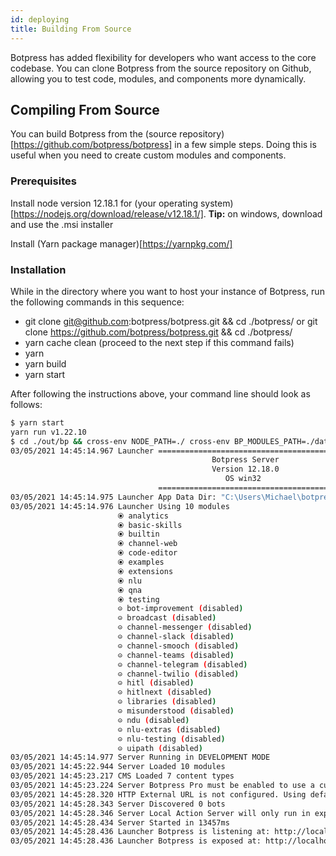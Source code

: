 ```yaml
---
id: deploying
title: Building From Source
---
```

Botpress has added flexibility for developers who want access to the core codebase. You can clone Botpress from the source repository on Github, allowing you to test code, modules, and components more dynamically. 

## Compiling From Source
You can build Botpress from the (source repository)[https://github.com/botpress/botpress] in a few simple steps. Doing this is useful when you need to create custom modules and components.

### Prerequisites

Install node version 12.18.1 for (your operating system)[https://nodejs.org/download/release/v12.18.1/]. **Tip:** on windows, download and use the .msi installer 

Install (Yarn package manager)[https://yarnpkg.com/]

### Installation
While in the directory where you want to host your instance of Botpress, run the following commands in this sequence:

- git clone git@github.com:botpress/botpress.git && cd ./botpress/ or git clone https://github.com/botpress/botpress.git && cd ./botpress/
- yarn cache clean (proceed to the next step if this command fails)
- yarn
- yarn build
- yarn start

After following the instructions above, your command line should look as follows:


```bash
$ yarn start
yarn run v1.22.10
$ cd ./out/bp && cross-env NODE_PATH=./ cross-env BP_MODULES_PATH=./data/modules/:../../modules:../../internal-modules node index.js
03/05/2021 14:45:14.967 Launcher ========================================
                                             Botpress Server
                                             Version 12.18.0
                                                OS win32
                                 ========================================
03/05/2021 14:45:14.975 Launcher App Data Dir: "C:\Users\Michael\botpress"
03/05/2021 14:45:14.976 Launcher Using 10 modules
                        ⦿ analytics
                        ⦿ basic-skills
                        ⦿ builtin
                        ⦿ channel-web
                        ⦿ code-editor
                        ⦿ examples
                        ⦿ extensions
                        ⦿ nlu
                        ⦿ qna
                        ⦿ testing
                        ⊝ bot-improvement (disabled)
                        ⊝ broadcast (disabled)
                        ⊝ channel-messenger (disabled)
                        ⊝ channel-slack (disabled)
                        ⊝ channel-smooch (disabled)
                        ⊝ channel-teams (disabled)
                        ⊝ channel-telegram (disabled)
                        ⊝ channel-twilio (disabled)
                        ⊝ hitl (disabled)
                        ⊝ hitlnext (disabled)
                        ⊝ libraries (disabled)
                        ⊝ misunderstood (disabled)
                        ⊝ ndu (disabled)
                        ⊝ nlu-extras (disabled)
                        ⊝ nlu-testing (disabled)
                        ⊝ uipath (disabled)
03/05/2021 14:45:14.977 Server Running in DEVELOPMENT MODE
03/05/2021 14:45:22.944 Server Loaded 10 modules
03/05/2021 14:45:23.217 CMS Loaded 7 content types
03/05/2021 14:45:23.224 Server Botpress Pro must be enabled to use a custom theme and customize the branding.
03/05/2021 14:45:28.320 HTTP External URL is not configured. Using default value of http://localhost:3000. Some features may not work properly
03/05/2021 14:45:28.343 Server Discovered 0 bots
03/05/2021 14:45:28.346 Server Local Action Server will only run in experimental mode
03/05/2021 14:45:28.434 Server Started in 13457ms
03/05/2021 14:45:28.436 Launcher Botpress is listening at: http://localhost:3000
03/05/2021 14:45:28.436 Launcher Botpress is exposed at: http://localhost:3000
```
